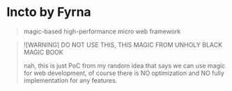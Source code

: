 Incto by Fyrna
===

> magic-based high-performance micro web framework

> ![WARNING]
> DO NOT USE THIS, THIS MAGIC FROM UNHOLY BLACK MAGIC BOOK
>
> nah, this is just PoC from my random idea that says we can
> use magic for web development, of course there is NO
> optimization and NO fully implementation for any features.
